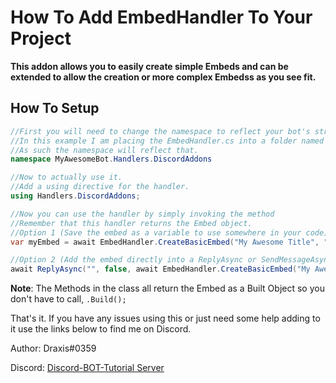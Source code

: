 # How To Add EmbedHandler To Your Project

**This addon allows you to easily create simple Embeds and can be extended to allow the creation or more complex Embedss as you see fit.**

## How To Setup

```cs
//First you will need to change the namespace to reflect your bot's structure.
//In this example I am placing the EmbedHandler.cs into a folder named Handlers.
//As such the namespace will reflect that.
namespace MyAwesomeBot.Handlers.DiscordAddons

//Now to actually use it.
//Add a using directive for the handler.
using Handlers.DiscordAddons;

//Now you can use the handler by simply invoking the method
//Remember that this handler returns the Embed object.
//Option 1 (Save the embed as a variable to use somewhere in your code):
var myEmbed = await EmbedHandler.CreateBasicEmbed("My Awesome Title", "My Awesome Description", Color.Red);

//Option 2 (Add the embed directly into a ReplyAsync or SendMessageAsync):
await ReplyAsync("", false, await EmbedHandler.CreateBasicEmbed("My Awesome Title", "My Awesome Description", Color.Red));
```

**Note**: The Methods in the class all return the Embed as a Built Object so you don't have to call, ``.Build();``

That's it. If you have any issues using this or just need some help adding to it use the links below to find me on Discord.

Author: Draxis#0359

Discord:  [Discord-BOT-Tutorial Server](https://discord.gg/cGhEZuk)